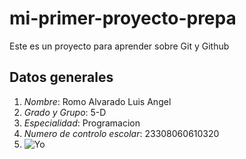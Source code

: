 # mi-primer-proyecto-prepa
Este es un proyecto para aprender sobre Git y Github
## Datos generales
1. *Nombre*: Romo Alvarado Luis Angel
2. *Grado y Grupo*: 5-D
3. *Especialidad*: Programacion
4. *Numero de controlo escolar*: 23308060610320
5. ![Yo](https://www.shutterstock.com/image-photo/fat-dog-sitting-panting-isolated-260nw-2588654581.jpg)
